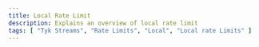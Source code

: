 ```yaml
---
title: Local Rate Limit
description: Explains an overview of local rate limit
tags: [ "Tyk Streams", "Rate Limits", "Local", "Local rate Limits" ]
---
```


